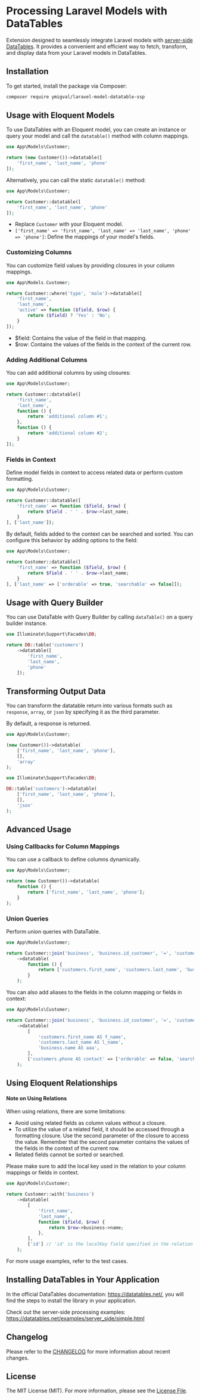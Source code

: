 # Processing Laravel Models with DataTables

Extension designed to seamlessly integrate Laravel models with [server-side DataTables](https://datatables.net/examples/server_side/simple.html). It provides a convenient and efficient way to fetch, transform, and display data from your Laravel models in DataTables.

## Installation

To get started, install the package via Composer:
```bash
composer require ymigval/laravel-model-datatable-ssp
```

## Usage with Eloquent Models

To use DataTables with an Eloquent model, you can create an instance or query your model and call the `datatable()` method with column mappings.

```php
use App\Models\Customer;

return (new Customer())->datatable([
    'first_name', 'last_name', 'phone'
]);
```

Alternatively, you can call the static `datatable()` method:

```php
use App\Models\Customer;

return Customer::datatable([
    'first_name', 'last_name', 'phone'
]);
```

- Replace `Customer` with your Eloquent model.
- `['first_name' => 'first_name', 'last_name' => 'last_name', 'phone' => 'phone']`: Define the mappings of your model's fields.

### Customizing Columns

You can customize field values by providing closures in your column mappings.

```php
use App\Models.Customer;

return Customer::where('type', 'male')->datatable([
    'first_name',
    'last_name',
    'active' => function ($field, $row) {
        return ($field) ? 'Yes' : 'No';
    }
]);
```

- $field: Contains the value of the field in that mapping.
- $row: Contains the values of the fields in the context of the current row.

### Adding Additional Columns

You can add additional columns by using closures:

```php
use App\Models\Customer;

return Customer::datatable([
    'first_name',
    'last_name',
    function () {
        return 'additional column #1';
    },
    function () {
        return 'additional column #2';
    }
]);
```

### Fields in Context

Define model fields in context to access related data or perform custom formatting.

```php
use App\Models\Customer;

return Customer::datatable([
    'first_name' => function ($field, $row) {
        return $field . ' ' . $row->last_name;
    }
], ['last_name']);
```

By default, fields added to the context can be searched and sorted. You can configure this behavior by adding options to the field:

```php
use App\Models\Customer;

return Customer::datatable([
    'first_name' => function ($field, $row) {
        return $field . ' ' . $row->last_name;
    }
], ['last_name' => ['orderable' => true, 'searchable' => false]]);
```

## Usage with Query Builder

You can use DataTable with Query Builder by calling `dataTable()` on a query builder instance.

```php
use Illuminate\Support\Facades\DB;

return DB::table('customers')
    ->datatable([
        'first_name',
        'last_name',
        'phone'
    ]);
```

## Transforming Output Data

You can transform the datatable return into various formats such as `response`, `array`, or `json` by specifying it as the third parameter.

By default, a response is returned.

```php
use App\Models\Customer;

(new Customer())->datatable(
    ['first_name', 'last_name', 'phone'],
    [],
    'array'
);
```

```php
use Illuminate\Support\Facades\DB;

DB::table('customers')->datatable(
    ['first_name', 'last_name', 'phone'],
    [],
    'json'
);
```

## Advanced Usage

### Using Callbacks for Column Mappings

You can use a callback to define columns dynamically.

```php
use App\Models\Customer;

return (new Customer())->datatable(
    function () {
        return ['first_name', 'last_name', 'phone'];
    }
);
```

### Union Queries

Perform union queries with DataTable.

```php
use App\Models\Customer;

return Customer::join('business', 'business.id_customer', '=', 'customers.id')
    ->datatable(
        function () {
            return ['customers.first_name', 'customers.last_name', 'business.name'];
        }
    );
```

You can also add aliases to the fields in the column mapping or fields in context:

```php
use App\Models\Customer;

return Customer::join('business', 'business.id_customer', '=', 'customers.id')
    ->datatable(
        [
            'customers.first_name AS f_name',
            'customers.last_name AS l_name',
            'business.name AS aaa',
        ],
        ['customers.phone AS contact' => ['orderable' => false, 'searchable' => true]]
    );
```

## Using Eloquent Relationships

#### Note on Using Relations

When using relations, there are some limitations:

- Avoid using related fields as column values without a closure.
- To utilize the value of a related field, it should be accessed through a formatting closure. Use the second parameter of the closure to access the value. Remember that the second parameter contains the values of the fields in the context of the current row.
- Related fields cannot be sorted or searched.

Please make sure to add the local key used in the relation to your column mappings or fields in context.

```php
use App\Models\Customer;

return Customer::with('business')
    ->datatable(
        [
            'first_name',
            'last_name',
            function ($field, $row) {
                return $row->business->name;
            },
        ],
        ['id'] // 'id' is the localKey field specified in the relation with 'business'
    );
```

For more usage examples, refer to the test cases.

## Installing DataTables in Your Application

In the official DataTables documentation: https://datatables.net/, you will find the steps to install the library in your application.

Check out the server-side processing examples: https://datatables.net/examples/server_side/simple.html

## Changelog
Please refer to the [CHANGELOG](CHANGELOG.md) for more information about recent changes.

## License
The MIT License (MIT). For more information, please see the [License File](LICENSE).
